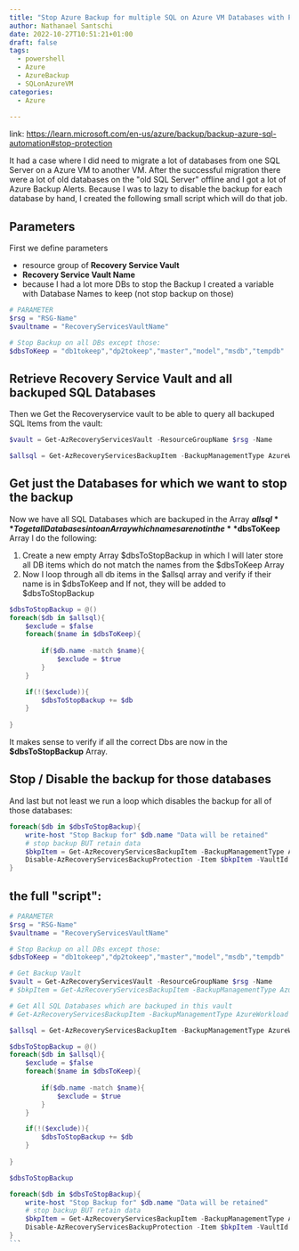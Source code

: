 ```yaml
---
title: "Stop Azure Backup for multiple SQL on Azure VM Databases with Powershell"
author: Nathanael Santschi
date: 2022-10-27T10:51:21+01:00
draft: false
tags:
  - powershell
  - Azure
  - AzureBackup
  - SQLonAzureVM
categories:
  - Azure
  
---
```


link: https://learn.microsoft.com/en-us/azure/backup/backup-azure-sql-automation#stop-protection

It had a case where I did need to migrate a lot of databases from one SQL Server on a Azure VM to another VM. After the successful migration there were a lot of old databases on the "old SQL Server" offline and I got a lot of Azure Backup Alerts.
Because I was to lazy to disable the backup for each database by hand, I created the following small script which will do that job. 

## Parameters
First we define parameters
- resource group of **Recovery Service Vault**
- **Recovery Service Vault Name**
- because I had a lot more DBs to stop the Backup I created a variable with Database Names to keep (not stop backup on those)

```powershell
# PARAMETER
$rsg = "RSG-Name"
$vaultname = "RecoveryServicesVaultName"

# Stop Backup on all DBs except those:
$dbsToKeep = "db1tokeep","dp2tokeep","master","model","msdb","tempdb"
```
## Retrieve Recovery Service Vault and all backuped SQL Databases
Then we Get the Recoveryservice vault to be able to query all backuped SQL Items from the vault:

```powershell
$vault = Get-AzRecoveryServicesVault -ResourceGroupName $rsg -Name 

$allsql = Get-AzRecoveryServicesBackupItem -BackupManagementType AzureWorkload -WorkloadType MSSQL -VaultId $vault.ID `
```
## Get just the Databases for which we want to stop the backup
Now we have all SQL Databases which are backuped in the Array **$allsql**
To get all Databases into an Array which names are not in the **$dbsToKeep** Array I do the following:
1. Create a new empty Array $dbsToStopBackup in which I will later store all DB items which do not match the names from the $dbsToKeep Array
2. Now I loop through all db items in the $allsql array and verify if their name is in $dbsToKeep and If not, they will be added to $dbsToStopBackup

```powershell
$dbsToStopBackup = @()
foreach($db in $allsql){
    $exclude = $false
    foreach($name in $dbsToKeep){
        
        if($db.name -match $name){
            $exclude = $true
        }
    }

    if(!($exclude)){
        $dbsToStopBackup += $db
    }
    
}
```

It makes sense to verify if all the correct Dbs are now in the **$dbsToStopBackup** Array. 

## Stop / Disable the backup for those databases
And last but not least we run a loop which disables the backup for all of those databases: 

```powershell
foreach($db in $dbsToStopBackup){
    write-host "Stop Backup for" $db.name "Data will be retained"
    # stop backup BUT retain data
    $bkpItem = Get-AzRecoveryServicesBackupItem -BackupManagementType AzureWorkload -WorkloadType MSSQL -Name $db.name -VaultId $vault.ID
    Disable-AzRecoveryServicesBackupProtection -Item $bkpItem -VaultId $vault.ID -Force
}
```
## the full "script": 

````powershell
# PARAMETER
$rsg = "RSG-Name"
$vaultname = "RecoveryServicesVaultName"

# Stop Backup on all DBs except those:
$dbsToKeep = "db1tokeep","dp2tokeep","master","model","msdb","tempdb"

# Get Backup Vault
$vault = Get-AzRecoveryServicesVault -ResourceGroupName $rsg -Name 
# $bkpItem = Get-AzRecoveryServicesBackupItem -BackupManagementType AzureWorkload -WorkloadType MSSQL -Name "DocuManager" -VaultId $vault.ID

# Get All SQL Databases which are backuped in this vault
# Get-AzRecoveryServicesBackupItem -BackupManagementType AzureWorkload -WorkloadType MSSQL -VaultId $vault.ID

$allsql = Get-AzRecoveryServicesBackupItem -BackupManagementType AzureWorkload -WorkloadType MSSQL -VaultId $vault.ID 

$dbsToStopBackup = @()
foreach($db in $allsql){
    $exclude = $false
    foreach($name in $dbsToKeep){
        
        if($db.name -match $name){
            $exclude = $true
        }
    }

    if(!($exclude)){
        $dbsToStopBackup += $db
    }
    
}

$dbsToStopBackup

foreach($db in $dbsToStopBackup){
    write-host "Stop Backup for" $db.name "Data will be retained"
    # stop backup BUT retain data
    $bkpItem = Get-AzRecoveryServicesBackupItem -BackupManagementType AzureWorkload -WorkloadType MSSQL -Name $db.name -VaultId $vault.ID
    Disable-AzRecoveryServicesBackupProtection -Item $bkpItem -VaultId $vault.ID -Force
}
```

